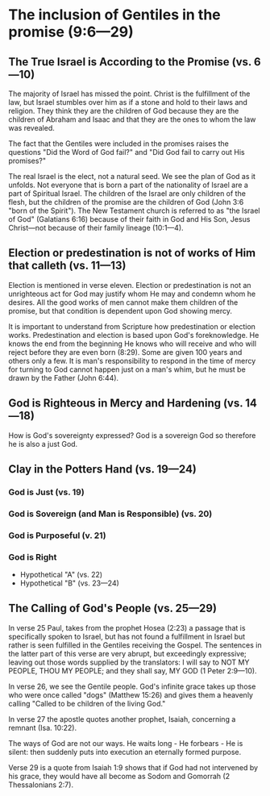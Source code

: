 # The inclusion of Gentiles in the promise (9:6—29)

## The True Israel is According to the Promise (vs. 6—10)

The majority of Israel has missed the point. Christ is the fulfillment of the law, but Israel stumbles over him as if a stone and hold to their laws and religion. They think they are the children of God because they are the children of Abraham and Isaac and that they are the ones to whom the law was revealed.

The fact that the Gentiles were included in the promises raises the questions "Did the Word of God fail?" and "Did God fail to carry out His promises?"

The real Israel is the elect, not a natural seed. We see the plan of God as it unfolds. Not everyone that is born a part of the nationality of Israel are a part of Spiritual Israel. The children of the Israel are only children of the flesh, but the children of the promise are the children of God (John 3:6 "born of the Spirit"). The New Testament church is referred to as "the Israel of God" (Galatians 6:16) because of their faith in God and His Son, Jesus Christ—not because of their family lineage (10:1—4).

## Election or predestination is not of works of Him that calleth (vs. 11—13)

Election is mentioned in verse eleven. Election or predestination is not an unrighteous act for God may justify whom He may and condemn whom he desires. All the good works of men cannot make them children of the promise, but that condition is dependent upon God showing mercy.

It is important to understand from Scripture how predestination or election works. Predestination and election is based upon God's foreknowledge. He knows the end from the beginning He knows who will receive and who will reject before they are even born (8:29). Some are given 100 years and others only a few. It is man's responsibility to respond in the time of mercy for turning to God cannot happen just on a man's whim, but he must be drawn by the Father (John 6:44).

## God is Righteous in Mercy and Hardening (vs. 14—18)

How is God's sovereignty expressed? God is a sovereign God so therefore he is also a just God.

## Clay in the Potters Hand (vs. 19—24)

### God is Just (vs. 19)

### God is Sovereign (and Man is Responsible) (vs. 20)

### God is Purposeful (v. 21)

### God is Right

- Hypothetical "A" (vs. 22)
- Hypothetical "B" (vs. 23—24)

## The Calling of God's People (vs. 25—29)

In verse 25 Paul, takes from the prophet Hosea (2:23) a passage that is specifically spoken to Israel, but has not found a fulfillment in Israel but rather is seen fulfilled in the Gentiles receiving the Gospel. The sentences in the latter part of this verse are very abrupt, but exceedingly expressive; leaving out those words supplied by the translators: I will say to NOT MY PEOPLE, THOU MY PEOPLE; and they shall say, MY GOD (1 Peter 2:9—10).

In verse 26, we see the Gentile people. God's infinite grace takes up those who were once called "dogs" (Matthew 15:26) and gives them a heavenly calling "Called to be children of the living God."

In verse 27 the apostle quotes another prophet, Isaiah, concerning a remnant (Isa. 10:22).

The ways of God are not our ways. He waits long - He forbears - He is silent: then suddenly puts into execution an eternally formed purpose.

Verse 29 is a quote from Isaiah 1:9 shows that if God had not intervened by his grace, they would have all become as Sodom and Gomorrah (2 Thessalonians 2:7).
